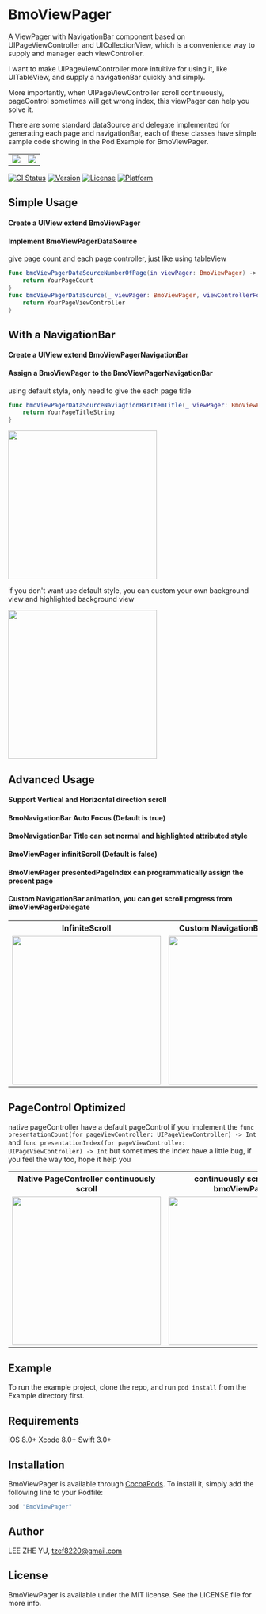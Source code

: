 # BmoViewPager

A ViewPager with NavigationBar component based on UIPageViewController and UICollectionView, which is a convenience way to supply and manager each viewController.

I want to make UIPageViewController more intuitive for using it, like UITableView, and supply a navigationBar quickly and simply.

More importantly, when UIPageViewController scroll continuously, pageControl sometimes will get wrong index, this viewPager can help you solve it.

There are some standard dataSource and delegate implemented for generating each page and navigationBar, each of these classes  have simple sample code showing in the Pod Example for BmoViewPager.

<table>
  <tr>
    <td><img src="https://user-images.githubusercontent.com/3096210/28247883-87625632-6a6c-11e7-8179-5c5ae6769a8a.PNG"></td>
    <td><img src="https://user-images.githubusercontent.com/3096210/28247886-8e348296-6a6c-11e7-8b45-037a5fa4a4df.PNG"></td> 
  </tr>
</table>

[![CI Status](http://img.shields.io/travis/LEE%20ZHE%20YU/BmoViewPager.svg?style=flat)](https://travis-ci.org/LEE%20ZHE%20YU/BmoViewPager)
[![Version](https://img.shields.io/cocoapods/v/BmoViewPager.svg?style=flat)](http://cocoapods.org/pods/BmoViewPager)
[![License](https://img.shields.io/cocoapods/l/BmoViewPager.svg?style=flat)](http://cocoapods.org/pods/BmoViewPager)
[![Platform](https://img.shields.io/cocoapods/p/BmoViewPager.svg?style=flat)](http://cocoapods.org/pods/BmoViewPager)

## Simple Usage
#### Create a UIView extend BmoViewPager
#### Implement BmoViewPagerDataSource
give page count and each page controller, just like using tableView
```swift
func bmoViewPagerDataSourceNumberOfPage(in viewPager: BmoViewPager) -> Int {
    return YourPageCount
}
func bmoViewPagerDataSource(_ viewPager: BmoViewPager, viewControllerForPageAt page: Int) -> UIViewController {
    return YourPageViewController
}
```

## With a NavigationBar
#### Create a UIView extend BmoViewPagerNavigationBar
#### Assign a BmoViewPager to the BmoViewPagerNavigationBar
using default styla, only need to give the each page title
```swift
func bmoViewPagerDataSourceNaviagtionBarItemTitle(_ viewPager: BmoViewPager, navigationBar: BmoViewPagerNavigationBar, forPageListAt page: Int) -> String? {
    return YourPageTitleString
}
```
<img src="https://user-images.githubusercontent.com/3096210/28248786-fe5020a2-6a7c-11e7-9688-d43a6a0a77f2.gif" width="300">

if you don't want use default style, you can custom your own background view and highlighted background view

<img src="https://user-images.githubusercontent.com/3096210/28248788-06deb0c6-6a7d-11e7-8d7f-27840040aaf3.gif" width="300">

## Advanced Usage
#### Support Vertical and Horizontal direction scroll
#### BmoNavigationBar Auto Focus (Default is true)
#### BmoNavigationBar Title can set normal and highlighted attributed style
#### BmoViewPager infinitScroll (Default is false)
#### BmoViewPager presentedPageIndex can programmatically assign the present page
#### Custom NavigationBar animation, you can get scroll progress from BmoViewPagerDelegate

<table>
  <tr>
    <th>InfiniteScroll</th>
    <th>Custom NavigationBar animation</th>
  </tr>
  <tr>
    <td>
<img src="https://user-images.githubusercontent.com/3096210/28248792-0c8caf64-6a7d-11e7-9e99-9558967efe4b.gif" width="300">
    </td>
    <td>
<img src="https://user-images.githubusercontent.com/3096210/28248795-12809df4-6a7d-11e7-98f9-4c7d9f397ef1.gif" width="300">
    </td>
  </tr>
</table>

## PageControl Optimized
native pageController have a default pageControl if you implement the 
`func presentationCount(for pageViewController: UIPageViewController) -> Int` and 
`func presentationIndex(for pageViewController: UIPageViewController) -> Int`
but sometimes the index have a little bug, if you feel the way too, hope it help you

<table>
  <tr>
    <th>Native PageController continuously scroll</th>
    <th>continuously scroll using bmoViewPager</th>
  </tr>
  <tr>
    <td>
<img src="https://user-images.githubusercontent.com/3096210/28248798-16b09960-6a7d-11e7-971c-e2dc8f670735.gif" width="300">
    </td>
    <td>
<img src="https://user-images.githubusercontent.com/3096210/28248799-1b0b9050-6a7d-11e7-9dfd-160c09477c82.gif" width="300">
    </td>
  </tr>
</table>

## Example

To run the example project, clone the repo, and run `pod install` from the Example directory first.

## Requirements

iOS 8.0+ 
Xcode 8.0+
Swift 3.0+

## Installation

BmoViewPager is available through [CocoaPods](http://cocoapods.org). To install
it, simply add the following line to your Podfile:

```ruby
pod "BmoViewPager"
```

## Author

LEE ZHE YU, tzef8220@gmail.com

## License

BmoViewPager is available under the MIT license. See the LICENSE file for more info.
